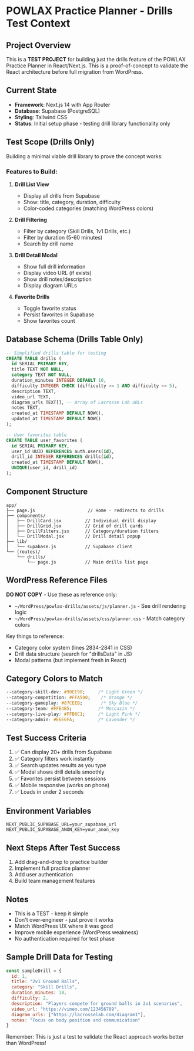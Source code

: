 # POWLAX Practice Planner - Drills Test Context

## Project Overview
This is a **TEST PROJECT** for building just the drills feature of the POWLAX Practice Planner in React/Next.js. This is a proof-of-concept to validate the React architecture before full migration from WordPress.

## Current State
- **Framework**: Next.js 14 with App Router
- **Database**: Supabase (PostgreSQL)
- **Styling**: Tailwind CSS
- **Status**: Initial setup phase - testing drill library functionality only

## Test Scope (Drills Only)
Building a minimal viable drill library to prove the concept works:

### Features to Build:
1. **Drill List View**
   - Display all drills from Supabase
   - Show: title, category, duration, difficulty
   - Color-coded categories (matching WordPress colors)

2. **Drill Filtering**
   - Filter by category (Skill Drills, 1v1 Drills, etc.)
   - Filter by duration (5-60 minutes)
   - Search by drill name

3. **Drill Detail Modal**
   - Show full drill information
   - Display video URL (if exists)
   - Show drill notes/description
   - Display diagram URLs

4. **Favorite Drills**
   - Toggle favorite status
   - Persist favorites in Supabase
   - Show favorites count

## Database Schema (Drills Table Only)

```sql
-- Simplified drills table for testing
CREATE TABLE drills (
  id SERIAL PRIMARY KEY,
  title TEXT NOT NULL,
  category TEXT NOT NULL,
  duration_minutes INTEGER DEFAULT 10,
  difficulty INTEGER CHECK (difficulty >= 1 AND difficulty <= 5),
  description TEXT,
  video_url TEXT,
  diagram_urls TEXT[], -- Array of Lacrosse Lab URLs
  notes TEXT,
  created_at TIMESTAMP DEFAULT NOW(),
  updated_at TIMESTAMP DEFAULT NOW()
);

-- User favorites table
CREATE TABLE user_favorites (
  id SERIAL PRIMARY KEY,
  user_id UUID REFERENCES auth.users(id),
  drill_id INTEGER REFERENCES drills(id),
  created_at TIMESTAMP DEFAULT NOW(),
  UNIQUE(user_id, drill_id)
);
```

## Component Structure

```
app/
├── page.js                    // Home - redirects to drills
├── components/
│   ├── DrillCard.jsx         // Individual drill display
│   ├── DrillGrid.jsx         // Grid of drill cards
│   ├── DrillFilters.jsx      // Category/duration filters
│   └── DrillModal.jsx        // Drill detail popup
├── lib/
│   └── supabase.js           // Supabase client
└── (routes)/
    └── drills/
        └── page.js           // Main drills list page
```

## WordPress Reference Files
**DO NOT COPY** - Use these as reference only:
- `~/WordPress/powlax-drills/assets/js/planner.js` - See drill rendering logic
- `~/WordPress/powlax-drills/assets/css/planner.css` - Match category colors

Key things to reference:
- Category color system (lines 2834-2841 in CSS)
- Drill data structure (search for "drillsData" in JS)
- Modal patterns (but implement fresh in React)

## Category Colors to Match
```css
--category-skill-dev: #90EE90;     /* Light Green */
--category-competition: #FFA500;    /* Orange */
--category-gameplay: #87CEEB;       /* Sky Blue */
--category-team: #FFE4B5;          /* Moccasin */
--category-live-play: #FFB6C1;     /* Light Pink */
--category-admin: #E6E6FA;         /* Lavender */
```

## Test Success Criteria
1. ✅ Can display 20+ drills from Supabase
2. ✅ Category filters work instantly
3. ✅ Search updates results as you type
4. ✅ Modal shows drill details smoothly
5. ✅ Favorites persist between sessions
6. ✅ Mobile responsive (works on phone)
7. ✅ Loads in under 2 seconds

## Environment Variables
```
NEXT_PUBLIC_SUPABASE_URL=your_supabase_url
NEXT_PUBLIC_SUPABASE_ANON_KEY=your_anon_key
```

## Next Steps After Test Success
1. Add drag-and-drop to practice builder
2. Implement full practice planner
3. Add user authentication
4. Build team management features

## Notes
- This is a TEST - keep it simple
- Don't over-engineer - just prove it works
- Match WordPress UX where it was good
- Improve mobile experience (WordPress weakness)
- No authentication required for test phase

## Sample Drill Data for Testing
```javascript
const sampleDrill = {
  id: 1,
  title: "2v1 Ground Balls",  
  category: "Skill Drills",
  duration_minutes: 10,
  difficulty: 2,
  description: "Players compete for ground balls in 2v1 scenarios",
  video_url: "https://vimeo.com/123456789",
  diagram_urls: ["https://lacrosselab.com/diagram1"],
  notes: "Focus on body position and communication"
}
```

Remember: This is just a test to validate the React approach works better than WordPress!